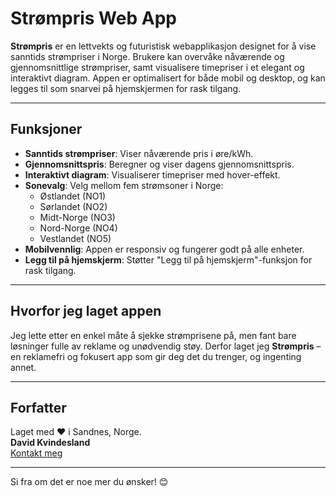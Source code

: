 # Strømpris Web App

**Strømpris** er en lettvekts og futuristisk webapplikasjon designet for å vise sanntids strømpriser i Norge. Brukere kan overvåke nåværende og gjennomsnittlige strømpriser, samt visualisere timepriser i et elegant og interaktivt diagram. Appen er optimalisert for både mobil og desktop, og kan legges til som snarvei på hjemskjermen for rask tilgang.

---

## Funksjoner

- **Sanntids strømpriser**: Viser nåværende pris i øre/kWh.
- **Gjennomsnittspris**: Beregner og viser dagens gjennomsnittspris.
- **Interaktivt diagram**: Visualiserer timepriser med hover-effekt.
- **Sonevalg**: Velg mellom fem strømsoner i Norge:
  - Østlandet (NO1)
  - Sørlandet (NO2)
  - Midt-Norge (NO3)
  - Nord-Norge (NO4)
  - Vestlandet (NO5)
- **Mobilvennlig**: Appen er responsiv og fungerer godt på alle enheter.
- **Legg til på hjemskjerm**: Støtter "Legg til på hjemskjerm"-funksjon for rask tilgang.

---

## Hvorfor jeg laget appen

Jeg lette etter en enkel måte å sjekke strømprisene på, men fant bare løsninger fulle av reklame og unødvendig støy. Derfor laget jeg **Strømpris** – en reklamefri og fokusert app som gir deg det du trenger, og ingenting annet.

---

## Forfatter

Laget med ❤ i Sandnes, Norge.  
**David Kvindesland**  
[Kontakt meg](mailto:david.kvindesland+strompris@gmail.com)

---

Si fra om det er noe mer du ønsker! 😊
